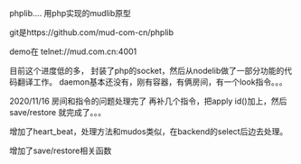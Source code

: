 phplib....
用php实现的mudlib原型

git是https://github.com/mud-com-cn/phplib

demo在 telnet://mud.com.cn:4001

目前这个进度低的多，
封装了php的socket，然后从nodelib做了一部分功能的代码翻译工作。
daemon基本还没有，刚有容器，有俩房间，有一个look指令。。。

2020/11/16
房间和指令的问题处理完了
再补几个指令，把apply id()加上，然后save/restore
就完成了。。。

增加了heart_beat，处理方法和mudos类似，在backend的select后边去处理。

增加了save/restore相关函数
